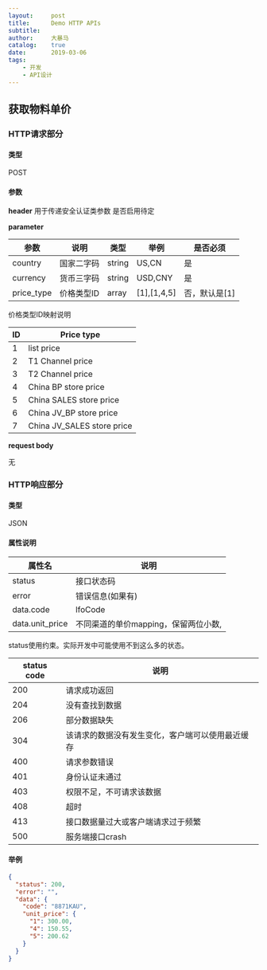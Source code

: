 ```yaml
---
layout:     post
title:      Demo HTTP APIs
subtitle:   
author:     大暴马
catalog: 	true
date:       2019-03-06
tags:
    - 开发
    - API设计
---
```


## 获取物料单价

### HTTP请求部分
#### 类型 
POST
#### 参数
**header**  用于传递安全认证类参数
是否启用待定

**parameter**

 参数|说明|类型|举例|是否必须
 ----|----|----|----|----
 country|国家二字码|string|US,CN|是
 currency|货币三字码|string|USD,CNY|是
 price_type|价格类型ID|array|[1],[1,4,5]|否，默认是[1]

价格类型ID映射说明

ID | Price type
----|----
1|list price
2|T1 Channel price
3|T2 Channel price
4|China BP store price
5|China SALES store price
6|China JV_BP store price
7|China JV_SALES store price

**request body**

 无

### HTTP响应部分
#### 类型
JSON
#### 属性说明

 属性名|说明
 ----|----
 status|接口状态码
 error|错误信息(如果有)
 data.code|lfoCode
 data.unit_price|不同渠道的单价mapping，保留两位小数,

status使用约束。实际开发中可能使用不到这么多的状态。

 status code|说明
 ----|----
 200|请求成功返回
 204|没有查找到数据
 206|部分数据缺失
 304|该请求的数据没有发生变化，客户端可以使用最近缓存
 400|请求参数错误
 401|身份认证未通过
 403|权限不足，不可请求该数据
 408|超时
 413|接口数据量过大或客户端请求过于频繁
 500|服务端接口crash

#### 举例
```json
{
  "status": 200,
  "error": "",
  "data": {
    "code": "8871KAU",
    "unit_price": {
      "1": 300.00,
      "4": 150.55,
      "5": 200.62
    }
  }
}
```
